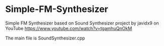 # Simple-FM-Synthesizer
Simple FM Synthesizer based on Sound Synthesizer project by javidx9 on YouTube 
https://www.youtube.com/watch?v=tgamhuQnOkM

The main file is SoundSynthesizer.cpp
